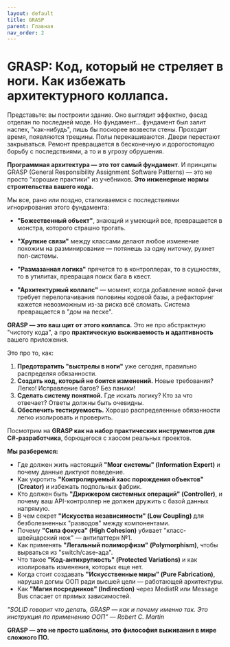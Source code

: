 ```yaml
---
layout: default
title: GRASP
parent: Главная
nav_order: 2
---
```

# GRASP: Код, который не стреляет в ноги. Как избежать архитектурного коллапса.

Представьте: вы построили здание. Оно выглядит эффектно, фасад отделан по последней моде. Но фундамент... фундамент был залит наспех, "как-нибудь", лишь бы поскорее возвести стены. Проходит время, появляются трещины. Полы перекашиваются. Двери перестают закрываться. Ремонт превращается в бесконечную и дорогостоящую борьбу с последствиями, а то и в угрозу обрушения.

**Программная архитектура — это тот самый фундамент**. И принципы GRASP (General Responsibility Assignment Software Patterns) — это не просто "хорошие практики" из учебников. **Это инженерные нормы строительства вашего кода.**

Мы все, рано или поздно, сталкиваемся с последствиями игнорирования этого фундамента:

- **"Божественный объект"**, знающий и умеющий все, превращается в монстра, которого страшно трогать.

- **"Хрупкие связи"** между классами делают любое изменение похожим на разминирование — потянешь за одну ниточку, рухнет пол-системы.

- **"Размазанная логика"** прячется то в контроллерах, то в сущностях, то в утилитах, превращая поиск бага в квест.

- **"Архитектурный коллапс"** — момент, когда добавление новой фичи требует перелопачивания половины кодовой базы, а рефакторинг кажется невозможным из-за риска всё сломать. Система превращается в "дом на песке".

**GRASP — это ваш щит от этого коллапса.** Это не про абстрактную "чистоту кода", а про **практическую выживаемость и адаптивность** вашего приложения. 

Это про то, как:

1) **Предотвратить "выстрелы в ноги"** уже сегодня, правильно распределяя обязанности.
2) **Создать код, который не боится изменений.** Новые требования? Легко! Исправление багов? Без паники!
3) **Сделать систему понятной.** Где искать логику? Кто за что отвечает? Ответы должны быть очевидны.
4) **Обеспечить тестируемость.** Хорошо распределенные обязанности легко изолировать и проверить.

Посмотрим на **GRASP как на набор практических инструментов для C#-разработчика**, борющегося с хаосом реальных проектов. 

**Мы разберемся:**

- Где должен жить настоящий **"Мозг системы" (Information Expert)** и почему данные диктуют поведение.
- Как укротить **"Контролируемый хаос порождения объектов" (Creator)** и избежать подпольных фабрик.
- Кто должен быть **"Дирижером системных операций" (Controller)**, и почему ваш API-контроллер не должен дружить с базой данных напрямую.
- В чем секрет **"Искусства независимости" (Low Coupling)** для безболезненных "разводов" между компонентами.
- Почему **"Сила фокуса" (High Cohesion)** убивает "класс-швейцарский нож" — антипаттерн №1.
- Как применять **"Легальный полиморфизм" (Polymorphism)**, чтобы вырваться из "switch/case-ада".
- Что такое **"Код-антихрупкость" (Protected Variations)** и как изолировать изменения, которых еще нет.
- Когда стоит создавать **"Искусственные миры" (Pure Fabrication)**, нарушая догмы ООП ради высшей цели — работающей архитектуры.
- Как **"Магия посредников" (Indirection)** через MediatR или Message Bus спасает от прямых зависимостей.

*"SOLID говорит что делать, GRASP — как и почему именно так. Это инструкция по применению ООП" — Robert C. Martin*

**GRASP — это не просто шаблоны, это философия выживания в мире сложного ПО.**
